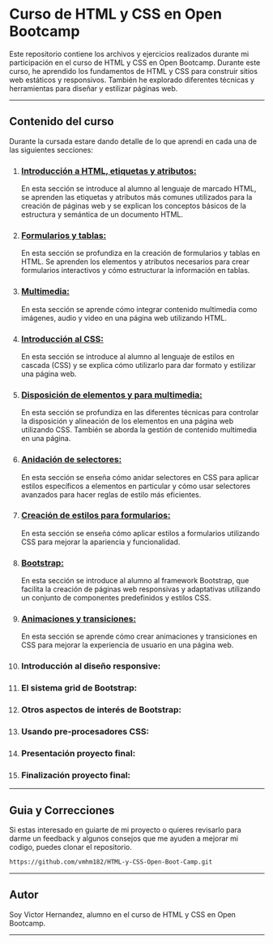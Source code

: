 # **Curso de HTML y CSS en Open Bootcamp**

Este repositorio contiene los archivos y ejercicios realizados durante mi participación en el curso de HTML y CSS en Open Bootcamp. Durante este curso, he aprendido los fundamentos de HTML y CSS para construir sitios web estáticos y responsivos. También he explorado diferentes técnicas y herramientas para diseñar y estilizar páginas web.

___
## **Contenido del curso**

Durante la cursada estare dando detalle de lo que aprendi en cada una de las siguientes secciones:

1. ### **[Introducción a HTML, etiquetas y atributos:](https://github.com/vmhm182/HTML-y-CSS-Open-Boot-Camp/tree/main/1.Introducci%C3%B3n%20a%20HTML%2C%20etiquetas%20y%20atributos)**
    En esta sección se introduce al alumno al lenguaje de marcado HTML, se aprenden las etiquetas y atributos más comunes utilizados para la creación de páginas web y se explican los conceptos básicos de la estructura y semántica de un documento HTML.

2. ### **[Formularios y tablas:](https://github.com/vmhm182/HTML-y-CSS-Open-Boot-Camp/tree/main/2.%20Formularios%20y%20tablas)** 
    En esta sección se profundiza en la creación de formularios y tablas en HTML. Se aprenden los elementos y atributos necesarios para crear formularios interactivos y cómo estructurar la información en tablas.

3. ### **[Multimedia:](https://github.com/vmhm182/HTML-y-CSS-Open-Boot-Camp/tree/main/3.Multimedia)**
    En esta sección se aprende cómo integrar contenido multimedia como imágenes, audio y video en una página web utilizando HTML.

4. ### **[Introducción al CSS:](https://github.com/vmhm182/HTML-y-CSS-Open-Boot-Camp/tree/main/4.%20Introduccion%20al%20Css)**
    En esta sección se introduce al alumno al lenguaje de estilos en cascada (CSS) y se explica cómo utilizarlo para dar formato y estilizar una página web.

5. ### **[Disposición de elementos y para multimedia:](https://github.com/vmhm182/HTML-y-CSS-Open-Boot-Camp/tree/main/5.Disposici%C3%B3n%20de%20elementos%20y%20para%20multimedia)** 
    En esta sección se profundiza en las diferentes técnicas para controlar la disposición y alineación de los elementos en una página web utilizando CSS. También se aborda la gestión de contenido multimedia en una página.

6. ### **[Anidación de selectores:](https://github.com/vmhm182/HTML-y-CSS-Open-Boot-Camp/tree/main/6.Anidaci%C3%B3n%20de%20selectores)** 
    En esta sección se enseña cómo anidar selectores en CSS para aplicar estilos específicos a elementos en particular y cómo usar selectores avanzados para hacer reglas de estilo más eficientes.

7. ### **[Creación de estilos para formularios:](https://github.com/vmhm182/HTML-y-CSS-Open-Boot-Camp/tree/main/7.Creaci%C3%B3n%20de%20estilos%20para%20formularios)** 
    En esta sección se enseña cómo aplicar estilos a formularios utilizando CSS para mejorar la apariencia y funcionalidad.

8. ### **[Bootstrap:](https://github.com/vmhm182/HTML-y-CSS-Open-Boot-Camp/tree/main/8.Bootstrap)**
    En esta sección se introduce al alumno al framework Bootstrap, que facilita la creación de páginas web responsivas y adaptativas utilizando un conjunto de componentes predefinidos y estilos CSS.

9. ### **[Animaciones y transiciones:](https://github.com/vmhm182/HTML-y-CSS-Open-Boot-Camp/tree/main/9.Animaciones%20y%20transiciones)**
    En esta sección se aprende cómo crear animaciones y transiciones en CSS para mejorar la experiencia de usuario en una página web.

10. ### **Introducción al diseño responsive:**
    <!--  en esta sección se profundiza en el uso de Flexbox, como crear estructuras con Grid -->

11. ### **El sistema grid de Bootstrap:**
     <!-- en esta sección se profundiza en el sistema grid de Bootstrap, que permite crear diseños flexibles y adaptables a diferentes tamaños de pantalla. -->

12. ### **Otros aspectos de interés de Bootstrap:**
    <!--  en esta sección se exploran otros aspectos útiles de Bootstrap como los componentes de navegación, tipografía, iconos y la personalización de los estilos. -->

13. ### **Usando pre-procesadores CSS:**
    <!--  en esta sección se introduce al alumno a los pre-procesadores CSS como Sass y Less, que permiten escribir estilos de una manera más eficiente y estructurada. -->

14. ### **Presentación proyecto final:**

15. ### **Finalización proyecto final:**
___
## **Guia y Correcciones**

Si estas interesado en guiarte de mi proyecto o quieres revisarlo para darme un feedback y algunos consejos que me ayuden a mejorar mi codigo, puedes clonar el repositorio.

```bash
https://github.com/vmhm182/HTML-y-CSS-Open-Boot-Camp.git
```
___
## **Autor**

Soy Victor Hernandez, alumno en el curso de HTML y CSS en Open Bootcamp.
___